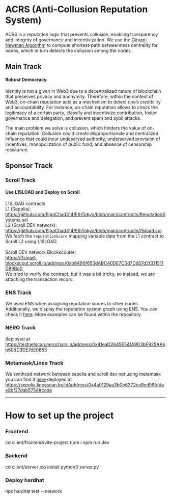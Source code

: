 # ACRS (Anti-Collusion Reputation System)
ACRS is a reputation logic that prevents collusion, enabling transparency and integrity of governance and incentivization. We use the [Girvan-Newman Algorithm](https://en.wikipedia.org/wiki/Girvan%E2%80%93Newman_algorithm) to compute shortest-path betweenness centrality for nodes, which in turn detects the collusion among the nodes.


## Main Track
#### Robust Democracy. <br/>
Identity is not a given in Web3 due to a decentralized nature of blockchain that preserves privacy and anonymity. Therefore, within the context of Web3, on-chain reputation acts as a mechanism to detect one’s credibility and accountability. For instance, on-chain reputation allows to check the legitimacy of a certain party, classify and incentivize contribution, foster governance and delegation, and prevent spam and sybil attacks.

The main problem we solve is collusion, which hinders the value of on-chain reputation. Collusion could create disproportionate and centralized influence that could incur undeserved authority, underserved provision of incentives, monopolization of public fund, and absence of censorship resistance.


## Sponsor Track

### Scroll Track
#### Use L1SLOAD and Deploy on Scroll
L1SLOAD contracts <br>
L1 (Sepplia): https://github.com/BigaChad314/EthTokyo/blob/main/contracts/ReputationSystems.sol <br>
L2 (Scroll DEV network): https://github.com/BigaChad314/EthTokyo/blob/main/contracts/l1sload.sol <br>
We fetch the `reputationScore` mapping variable data from the L1 contract to Scroll L2 using L1SLOAD. <br><br>
Scroll DEV network Blockscouter: <br>
https://l1sload-blockscout.scroll.io/address/0xb8490f653dABC40DE7C0d7Dd57d2CD1511D89Bd0 <br>
We tried to verify the contract, but it was a bit tricky, so instead, we are attaching the transaction record. <br>

### ENS Track
We used ENS when assigning reputation scores to other nodes. Additionally, we display the reputation system graph using ENS. You can check it [here](https://github.com/BigaChad314/EthTokyo/blob/main/client/frontend/vite-project/src/components/Graph.tsx). More examples can be found within the repository.

### NERO Track
deployed at https://testnetscan.nerochain.io/address/0x41eaD2645E54fA9D3bF925AAbb60dD3DE7dE0653


### Metamask/Linea Track
We swithced network between sepolia and scroll dev net using metamask
you can find it [here](https://github.com/BigaChad314/EthTokyo/blob/main/client/frontend/vite-project/src/pages/graphPage.tsx)
deployed at https://sepolia.lineascan.build/address/0x4a0129aa3b0b6372ca9cd99fddae8bf27dab5754#code


-------------


# How to set up the project

### Frontend
cd client/frontend/vite-project
npm i
npm run dev

### Backend
cd client/server
pip install
python3 server.py

### Deploy hardhat 
npx hardhat test --network <network>




